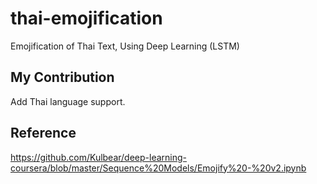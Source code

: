# thai-emojification
Emojification of Thai Text, Using Deep Learning (LSTM)

My Contribution
----
Add Thai language support.

Reference
----
https://github.com/Kulbear/deep-learning-coursera/blob/master/Sequence%20Models/Emojify%20-%20v2.ipynb

